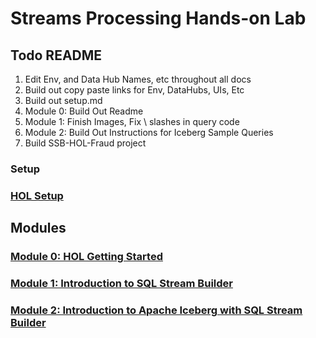 # Streams Processing Hands-on Lab
 


## Todo README
1. Edit Env, and Data Hub Names, etc throughout all docs
2. Build out copy paste links for Env, DataHubs, UIs, Etc
3. Build out setup.md
4. Module 0:  Build Out Readme
5. Module 1:  Finish Images, Fix \ slashes in query code
6. Module 2:  Build Out Instructions for Iceberg Sample Queries
7. Build SSB-HOL-Fraud project

### Setup

### [HOL Setup](setup.md)
## Modules

### [Module 0: HOL Getting Started](module_0.md)

### [Module 1: Introduction to SQL Stream Builder](module_1.md)

### [Module 2: Introduction to Apache Iceberg with SQL Stream Builder](module_2.md)
